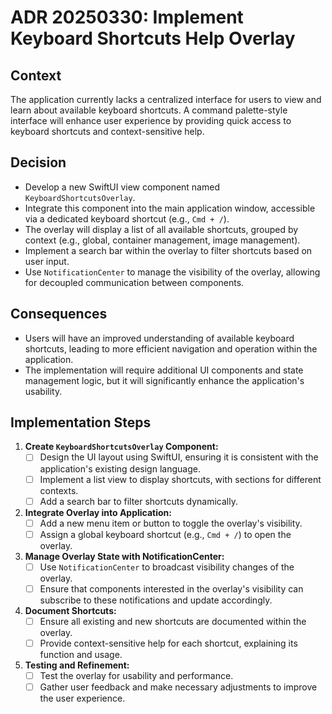 # ADR 20250330: Implement Keyboard Shortcuts Help Overlay

## Context

The application currently lacks a centralized interface for users to view and learn about available keyboard shortcuts. A command palette-style interface will enhance user experience by providing quick access to keyboard shortcuts and context-sensitive help.

## Decision

- Develop a new SwiftUI view component named `KeyboardShortcutsOverlay`.
- Integrate this component into the main application window, accessible via a dedicated keyboard shortcut (e.g., `Cmd + /`).
- The overlay will display a list of all available shortcuts, grouped by context (e.g., global, container management, image management).
- Implement a search bar within the overlay to filter shortcuts based on user input.
- Use `NotificationCenter` to manage the visibility of the overlay, allowing for decoupled communication between components.

## Consequences

- Users will have an improved understanding of available keyboard shortcuts, leading to more efficient navigation and operation within the application.
- The implementation will require additional UI components and state management logic, but it will significantly enhance the application's usability.

## Implementation Steps

1. **Create `KeyboardShortcutsOverlay` Component:**
   - [ ] Design the UI layout using SwiftUI, ensuring it is consistent with the application's existing design language.
   - [ ] Implement a list view to display shortcuts, with sections for different contexts.
   - [ ] Add a search bar to filter shortcuts dynamically.

2. **Integrate Overlay into Application:**
   - [ ] Add a new menu item or button to toggle the overlay's visibility.
   - [ ] Assign a global keyboard shortcut (e.g., `Cmd + /`) to open the overlay.

3. **Manage Overlay State with NotificationCenter:**
   - [ ] Use `NotificationCenter` to broadcast visibility changes of the overlay.
   - [ ] Ensure that components interested in the overlay's visibility can subscribe to these notifications and update accordingly.

4. **Document Shortcuts:**
   - [ ] Ensure all existing and new shortcuts are documented within the overlay.
   - [ ] Provide context-sensitive help for each shortcut, explaining its function and usage.

5. **Testing and Refinement:**
   - [ ] Test the overlay for usability and performance.
   - [ ] Gather user feedback and make necessary adjustments to improve the user experience. 